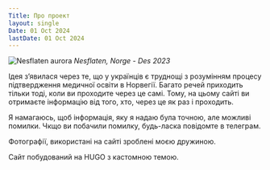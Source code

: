 ```yaml
---
Title: Про проект
layout: single
Date: 01 Oct 2024
lastDate: 01 Oct 2024
---
```


![Nesflaten aurora](/img/nesflaten-aurora.jpg)
_Nesflaten, Norge - Des 2023_

Ідея зʼявилася через те, що у українців є труднощі з розумінням процесу підтвердження медичної освіти в Норвегії. Багато речей приходить тільки тоді, коли ви проходите через це самі. Тому, на цьому сайті ви отримаєте інформацію від того, хто, через це як раз і проходить.

Я намагаюсь, щоб інформація, яку я надаю була точною, але можливі помилки. Чкщо ви побачили помилку, будь-ласка повідомте в телеграм.

Фотографії, використані на сайті зроблені моєю дружиною.

Сайт побудований на HUGO з кастомною темою.
